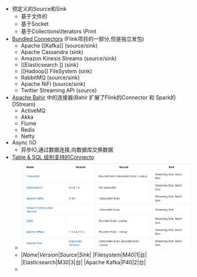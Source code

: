 - 预定义的Source和Sink
	- 基于文件的
	- 基于Socket
	- 基于Collections\\Iterators \\Print
- [Bundled Connectors](https://nightlies.apache.org/flink/flink-docs-release-1.14/docs/connectors/datastream/overview/) (Flink项目的一部分,但是独立发包)
	- Apache [[Kafka]] (source/sink)
	- Apache Cassandra (sink)
	- Amazon Kinesis Streams (source/sink)
	- [[Elasticsearch ]] (sink)
	- [[Hadoop]] FileSystem (sink)
	- RabbitMQ (source/sink)
	- Apache NiFi (source/sink)
	- Twitter Streaming API (source)
- [Apache Bahir](https://bahir.apache.org/) 中的连接器(Bahir 扩展了Flink的Connector 和 Spark的DStream)
	- ActiveMQ
	- Akka
	- Flume
	- Redis
	- Netty
- Async I\O
	- 异步IO,通过数据连接,向数据库交换数据
- [Table & SQL 级别支持的Connecto](https://nightlies.apache.org/flink/flink-docs-release-1.14/docs/connectors/table/overview/)
	- ![image.png](../assets/image_1651214270857_0.png)
	- |*Name*|*Version*|*Source*|*Sink*|
	  |Filesystem|M40|1|台|
	  |Elasticsearch|M30|3|台|
	  |Apache Kafka|P40|2|台|
	-